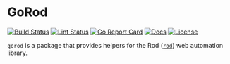 # GoRod

[![Build Status][build-status-svg]][build-status-url]
[![Lint Status][lint-status-svg]][lint-status-url]
[![Go Report Card][goreport-svg]][goreport-url]
[![Docs][docs-godoc-svg]][docs-godoc-url]
[![License][license-svg]][license-url]

`gorod` is a package that provides helpers for the Rod ([`rod`](https://github.com/go-rod/rod)) web automation library.

 [used-by-svg]: https://sourcegraph.com/github.com/grokify/gorod/-/badge.svg
 [used-by-url]: https://sourcegraph.com/github.com/grokify/gorod?badge
 [build-status-svg]: https://github.com/grokify/gorod/actions/workflows/ci.yaml/badge.svg?branch=master
 [build-status-url]: https://github.com/grokify/gorod/actions/workflows/ci.yaml
 [lint-status-svg]: https://github.com/grokify/gorod/actions/workflows/lint.yaml/badge.svg?branch=master
 [lint-status-url]: https://github.com/grokify/gorod/actions/workflows/lint.yaml
 [goreport-svg]: https://goreportcard.com/badge/github.com/grokify/gorod
 [goreport-url]: https://goreportcard.com/report/github.com/grokify/gorod
 [docs-godoc-svg]: https://pkg.go.dev/badge/github.com/grokify/gorod
 [docs-godoc-url]: https://pkg.go.dev/github.com/grokify/gorod
 [loc-svg]: https://tokei.rs/b1/github/grokify/gorod
 [repo-url]: https://github.com/grokify/gorod
 [license-svg]: https://img.shields.io/badge/license-MIT-blue.svg
 [license-url]: https://github.com/grokify/gorod/blob/master/LICENSE
